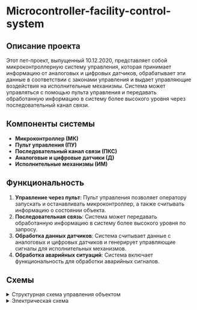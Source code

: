 # Microcontroller-facility-control-system

## Описание проекта

Этот пет-проект, выпущенный 10.12.2020, представляет собой микроконтроллерную систему управления, которая принимает информацию от аналоговых и цифровых датчиков, обрабатывает эти данные в соответствии с законами управления и выдает управляющие воздействия на исполнительные механизмы. Система может управляться с помощью пульта управления и передавать обработанную информацию в систему более высокого уровня через последовательный канал связи.

## Компоненты системы

- **Микроконтроллер (МК)**
- **Пульт управления (ПУ)**
- **Последовательный канал связи (ПКС)**
- **Аналоговые и цифровые датчики (Д)**
- **Исполнительные механизмы (ИМ)**

## Функциональность

1. **Управление через пульт**: Пульт управления позволяет оператору запускать и останавливать микроконтроллер, а также считывать информацию о состоянии объекта.
2. **Последовательная связь**: Система может передавать обработанную информацию в систему более высокого уровня по запросу.
3. **Обработка данных датчиков**: Система считывает данные с аналоговых и цифровых датчиков и генерирует управляющие сигналы для исполнительных механизмов.
4. **Обработка аварийных ситуаций**: Система включает функциональность для обработки аварийных сигналов.

## Схемы

<details><summary>Структурная схема управления объектом</summary>

![image](https://github.com/Zalesovsky/Microcontroller-facility-control-system/assets/49143456/6087a8d5-8225-480b-9e2e-1a122f183283)

</details>

<details><summary>Электрическая схема</summary>

![10](https://github.com/Zalesovsky/Microcontroller-facility-control-system/assets/49143456/8c93c36f-2274-4fe7-8f57-cf2dfa9e11a8)

</details>





